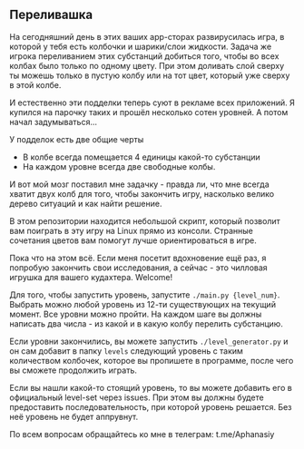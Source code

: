 ## Переливашка

На сегодняшний день в этих ваших app-сторах развирусилась игра, в которой у тебя есть колбочки и шарики/слои жидкости. Задача же игрока переливанием этих субстанций добиться того, чтобы во всех колбах было только по одному цвету. При этом доливать слой сверху ты можешь только в пустую колбу или на тот цвет, который уже сверху в этой колбе.

И естественно эти подделки теперь суют в рекламе всех приложений. Я купился на парочку таких и прошёл несколько сотен уровней. А потом начал задумываться...

У подделок есть две общие черты
  - В колбе всегда помещается 4 единицы какой-то субстанции
  - На каждом уровне всегда две свободные колбы.

И вот мой мозг поставил мне задачку - правда ли, что мне всегда хватит двух колб для того, чтобы закончить игру, насколько велико дерево ситуаций и как найти решение.

В этом репозитории находится небольшой скрипт, который позволит вам поиграть в эту игру на Linux прямо из консоли. Странные сочетания цветов вам помогут лучше ориентироваться в игре.

Пока что на этом всё. Если меня посетит вдохновение ещё раз, я попробую закончить свои исследования, а сейчас - это чилловая игрушка для вашего кудахтера. Welcome!

Для того, чтобы запустить уровень, запустите `./main.py {level_num}`. Выбрать можно любой уровень из 12-ти существующих на текущий момент. Все уровни можно пройти.
На каждом шаге вы должны написать два числа - из какой и в какую колбу перелить субстанцию.

Если уровни закончились, вы можете запустить `./level_generator.py` и он сам добавит в папку `levels` следующий уровень с таким количеством колбочек, которое вы пропишете в программе, после чего вы сможете продолжить играть.

Если вы нашли какой-то стоящий уровень, то вы можете добавить его в официальный level-set через issues. При этом вы должны будете предоставить последовательность, при которой уровень решается. Без неё уровень не будет аппрувнут.

По всем вопросам обращайтесь ко мне в телеграм: t.me/Aphanasiy 